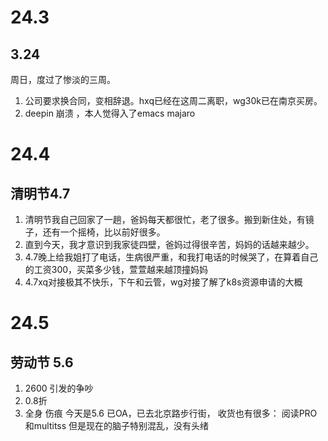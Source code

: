 # 24.3


## 3.24

周日，度过了惨淡的三周。
1. 公司要求换合同，变相辞退。hxq已经在这周二离职，wg30k已在南京买房。
2. deepin  崩溃 ，本人觉得入了emacs majaro  

# 24.4

## 清明节4.7

1. 清明节我自己回家了一趟，爸妈每天都很忙，老了很多。搬到新住处，有镜子，还有一个摇椅，比以前好很多。
2. 直到今天，我才意识到我家徒四壁，爸妈过得很辛苦，妈妈的话越来越少。
3. 4.7晚上给我姐打了电话，生病很严重，和我打电话的时候哭了，在算着自己的工资300，买菜多少钱，萱萱越来越顶撞妈妈
4. 4.7xq对接极其不快乐，下午和云管，wg对接了解了k8s资源申请的大概

# 24.5
## 劳动节 5.6
1. 2600 引发的争吵
2. 0.8折
3. 全身 伤痕 
今天是5.6  已OA，已去北京路步行街，
收货也有很多： 阅读PRO  和multitss   但是现在的脑子特别混乱，没有头绪